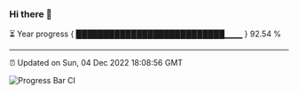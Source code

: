 ### Hi there 👋

⏳ Year progress { ███████████████████████████▁▁▁ } 92.54 %

---

⏰ Updated on Sun, 04 Dec 2022 18:08:56 GMT

![Progress Bar CI](https://github.com/Shyam-Makwana/GitHub-Actions-Demo/workflows/Progress%20Bar%20CI/badge.svg)
